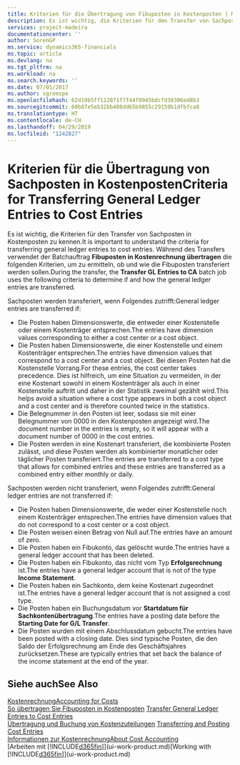 ```yaml
---
title: Kriterien für die Übertragung von Fibuposten in Kostenposten | Microsoft Docs
description: Es ist wichtig, die Kriterien für den Transfer von Sachposten in Kostenposten zu kennen. Während des Transfers verwendet der Batchauftrag **Fibuposten in Kostenrechnung übertragen** die folgenden Kriterien, um zu ermitteln, ob und wie die Fibuposten transferiert werden sollen.
services: project-madeira
documentationcenter: ''
author: SorenGP
ms.service: dynamics365-financials
ms.topic: article
ms.devlang: na
ms.tgt_pltfrm: na
ms.workload: na
ms.search.keywords: ''
ms.date: 07/01/2017
ms.author: sgroespe
ms.openlocfilehash: 62d19b5ff112871f7f44f0945bdcfd38306ed8b3
ms.sourcegitcommit: 60b87e5eb32bb408dd65b9855c29159b1dfbfca8
ms.translationtype: HT
ms.contentlocale: de-CH
ms.lasthandoff: 04/29/2019
ms.locfileid: "1242827"
---
```

# <a name="criteria-for-transferring-general-ledger-entries-to-cost-entries"></a><span data-ttu-id="e71cd-104">Kriterien für die Übertragung von Sachposten in Kostenposten</span><span class="sxs-lookup"><span data-stu-id="e71cd-104">Criteria for Transferring General Ledger Entries to Cost Entries</span></span>
<span data-ttu-id="e71cd-105">Es ist wichtig, die Kriterien für den Transfer von Sachposten in Kostenposten zu kennen.</span><span class="sxs-lookup"><span data-stu-id="e71cd-105">It is important to understand the criteria for transferring general ledger entries to cost entries.</span></span> <span data-ttu-id="e71cd-106">Während des Transfers verwendet der Batchauftrag **Fibuposten in Kostenrechnung übertragen** die folgenden Kriterien, um zu ermitteln, ob und wie die Fibuposten transferiert werden sollen.</span><span class="sxs-lookup"><span data-stu-id="e71cd-106">During the transfer, the **Transfer GL Entries to CA** batch job uses the following criteria to determine if and how the general ledger entries are transferred.</span></span>  

<span data-ttu-id="e71cd-107">Sachposten werden transferiert, wenn Folgendes zutrifft:</span><span class="sxs-lookup"><span data-stu-id="e71cd-107">General ledger entries are transferred if:</span></span>  

-   <span data-ttu-id="e71cd-108">Die Posten haben Dimensionswerte, die entweder einer Kostenstelle oder einem Kostenträger entsprechen.</span><span class="sxs-lookup"><span data-stu-id="e71cd-108">The entries have dimension values corresponding to either a cost center or a cost object.</span></span>  
-   <span data-ttu-id="e71cd-109">Die Posten haben Dimensionswerte, die einer Kostenstelle und einem Kostenträger entsprechen.</span><span class="sxs-lookup"><span data-stu-id="e71cd-109">The entries have dimension values that correspond to a cost center and a cost object.</span></span> <span data-ttu-id="e71cd-110">Bei diesen Posten hat die Kostenstelle Vorrang.</span><span class="sxs-lookup"><span data-stu-id="e71cd-110">For these entries, the cost center takes precedence.</span></span> <span data-ttu-id="e71cd-111">Dies ist hilfreich, um eine Situation zu vermeiden, in der eine Kostenart sowohl in einem Kostenträger als auch in einer Kostenstelle auftritt und daher in der Statistik zweimal gezählt wird.</span><span class="sxs-lookup"><span data-stu-id="e71cd-111">This helps avoid a situation where a cost type appears in both a cost object and a cost center and is therefore counted twice in the statistics.</span></span>  
-   <span data-ttu-id="e71cd-112">Die Belegnummer in den Posten ist leer, sodass sie mit einer Belegnummer von 0000 in den Kostenposten angezeigt wird.</span><span class="sxs-lookup"><span data-stu-id="e71cd-112">The document number in the entries is empty, so it will appear with a document number of 0000 in the cost entries.</span></span>  
-   <span data-ttu-id="e71cd-113">Die Posten werden in eine Kostenart transferiert, die kombinierte Posten zulässt, und diese Posten werden als kombinierter monatlicher oder täglicher Posten transferiert.</span><span class="sxs-lookup"><span data-stu-id="e71cd-113">The entries are transferred to a cost type that allows for combined entries and these entries are transferred as a combined entry either monthly or daily.</span></span>  

<span data-ttu-id="e71cd-114">Sachposten werden nicht transferiert, wenn Folgendes zutrifft:</span><span class="sxs-lookup"><span data-stu-id="e71cd-114">General ledger entries are not transferred if:</span></span>  

-   <span data-ttu-id="e71cd-115">Die Posten haben Dimensionswerte, die weder einer Kostenstelle noch einem Kostenträger entsprechen.</span><span class="sxs-lookup"><span data-stu-id="e71cd-115">The entries have dimension values that do not correspond to a cost center or a cost object.</span></span>  
-   <span data-ttu-id="e71cd-116">Die Posten weisen einen Betrag von Null auf.</span><span class="sxs-lookup"><span data-stu-id="e71cd-116">The entries have an amount of zero.</span></span>  
-   <span data-ttu-id="e71cd-117">Die Posten haben ein Fibukonto, das gelöscht wurde.</span><span class="sxs-lookup"><span data-stu-id="e71cd-117">The entries have a general ledger account that has been deleted.</span></span>  
-   <span data-ttu-id="e71cd-118">Die Posten haben ein Fibukonto, das nicht vom Typ **Erfolgsrechnung** ist.</span><span class="sxs-lookup"><span data-stu-id="e71cd-118">The entries have a general ledger account that is not of the type **Income Statement**.</span></span>  
-   <span data-ttu-id="e71cd-119">Die Posten haben ein Sachkonto, dem keine Kostenart zugeordnet ist.</span><span class="sxs-lookup"><span data-stu-id="e71cd-119">The entries have a general ledger account that is not assigned a cost type.</span></span>  
-   <span data-ttu-id="e71cd-120">Die Posten haben ein Buchungsdatum vor **Startdatum für Sachkontenübertragung**.</span><span class="sxs-lookup"><span data-stu-id="e71cd-120">The entries have a posting date before the **Starting Date for G/L Transfer**.</span></span>  
-   <span data-ttu-id="e71cd-121">Die Posten wurden mit einem Abschlussdatum gebucht.</span><span class="sxs-lookup"><span data-stu-id="e71cd-121">The entries have been posted with a closing date.</span></span> <span data-ttu-id="e71cd-122">Dies sind typische Posten, die den Saldo der Erfolgsrechnung am Ende des Geschäftsjahres zurücksetzen.</span><span class="sxs-lookup"><span data-stu-id="e71cd-122">These are typically entries that set back the balance of the income statement at the end of the year.</span></span>  

## <a name="see-also"></a><span data-ttu-id="e71cd-123">Siehe auch</span><span class="sxs-lookup"><span data-stu-id="e71cd-123">See Also</span></span>  
[<span data-ttu-id="e71cd-124">Kostenrechnung</span><span class="sxs-lookup"><span data-stu-id="e71cd-124">Accounting for Costs</span></span>](finance-manage-cost-accounting.md)  
 <span data-ttu-id="e71cd-125">[So übertragen Sie Fibuposten in Kostenposten](finance-how-to-transfer-general-ledger-entries-to-cost-entries.md) </span><span class="sxs-lookup"><span data-stu-id="e71cd-125">[Transfer General Ledger Entries to Cost Entries](finance-how-to-transfer-general-ledger-entries-to-cost-entries.md) </span></span>  
 <span data-ttu-id="e71cd-126">[Übertragung und Buchung von Kostenzuteilungen](finance-transfer-and-post-cost-entries.md) </span><span class="sxs-lookup"><span data-stu-id="e71cd-126">[Transferring and Posting Cost Entries](finance-transfer-and-post-cost-entries.md) </span></span>  
 [<span data-ttu-id="e71cd-127">Informationen zur Kostenrechnung</span><span class="sxs-lookup"><span data-stu-id="e71cd-127">About Cost Accounting</span></span>](finance-about-cost-accounting.md)  
 <span data-ttu-id="e71cd-128">[Arbeiten mit [!INCLUDE[d365fin](includes/d365fin_md.md)]](ui-work-product.md)</span><span class="sxs-lookup"><span data-stu-id="e71cd-128">[Working with [!INCLUDE[d365fin](includes/d365fin_md.md)]](ui-work-product.md)</span></span>
